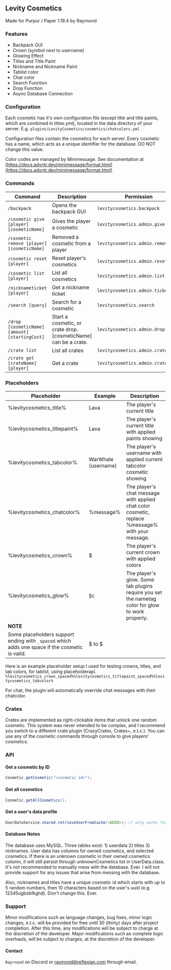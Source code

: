 ## Levity Cosmetics
Made for Purpur / Paper 1.19.4 by Rayrnond

### Features
- Backpack GUI
- Crown (symbol next to username)
- Glowing Effect
- Titles and Title Paint
- Nickname and Nickname Paint
- Tablist color
- Chat color
- Search Function
- Drop Function
- Async Database Connection


### Configuration
Each cosmetic has it's own configuration file (except title and title paints, which are combined in titles.yml), located in the data directory of your server. E.g. `plugins/LevityCosmetics/cosmetics/chatcolors.yml`

Configuration files contain the cosmetics for each server. Every cosmetic has a name, which acts as a unique identifier for the database. DO NOT change this value.

Color codes are managed by Minimessage. See documentation at [https://docs.advntr.dev/minimessage/format.html](https://docs.advntr.dev/minimessage/format.html)



### Commands

| Command                                        | Description                                                     | Permission                         |
|------------------------------------------------|-----------------------------------------------------------------|------------------------------------|
| `/backpack`                                    | Opens the backpack GUI                                          | `levitycosmetics.backpack`         |
| `/cosmetic give [player] [cosmeticName]`       | Gives the player a cosmetic                                     | `levitycosmetics.admin.give`       |
| `/cosmetic remove [player] [cosmeticName]`     | Removed a cosmetic from a player                                | `levitycosmetics.admin.remove`     |
| `/cosmetic reset [player]`                     | Reset player's cosmetics                                        | `levitycosmetics.admin.reset`      |
| `/cosmetic list [player]`                      | List all cosmetics                                              | `levitycosmetics.admin.list`       |
| `/nicknameticket [player]`                     | Get a nickname ticket                                           | `levitycosmetics.admin.ticket`     |
| `/search [query]`                              | Search for a cosmetic                                           | `levitycosmetics.search`           |
| `/drop [cosmeticName] [amount] [startingCost]` | Start a cosmetic, or crate drop. [cosmeticName] can be a crate. | `levitycosmetics.admin.drop`       |
| `/crate list`                                  | List all crates                                                 | `levitycosmetics.admin.crate.list` |
| `/crate get [crateName] [player]`              | Get a crate                                                     | `levitycosmetics.admin.crate.get`  |

### Placeholders

| Placeholder                                                                                    | Example                         | Description                                                                                      |
|------------------------------------------------------------------------------------------------|---------------------------------|--------------------------------------------------------------------------------------------------|
| %levitycosmetics_title%                                                                        | Lava                            | The player's current title                                                                       |
| %levitycosmetics_titlepaint%                                                                   | Lava                            | The player's current title with applied paints showing                                           |
| %levitycosmetics_tabcolor%                                                                     | WarWhale (username)             | The player's username with applied current tabcolor cosmetic showing                             |
| %levitycosmetics_chatcolor%                                                                    | %message%                       | The player's chat message with applied chat color cosmetic, replace %message% with your message. |
| %levitycosmetics_crown%                                                                        | $                               | The player's current crown with applied colors                                                   |
| %levitycosmetics_glow%                                                                         | §c                              | The player's glow. Some tab plugins require you set the nametag color for glow to work properly. |
| **NOTE**                                                                                       |                                 |                                                                                                  |
| Some placeholders support ending with `_spaced` which adds one space if the cosmetic is valid. | $<playername> to $ <playername> |                                                                                                  |

Here is an example placeholder setup I used for testing crowns, titles, and tab colors, for tablist, using placeholderapi.
`%levitycosmetics_crown_spaced%%levitycosmetics_titlepaint_spaced%%levitycosmetics_tabcolor%`

For chat, the plugin will automatically override chat messages with their chatcolor.

### Crates

Crates are implemented as right-clickable items that unlock one random cosmetic. This system was never intended to be complex, and I recommend you switch to a different crate plugin (CrazyCrates, Crates+, e.t.c.). You can use any of the cosmetic commands through console to give players' cosmetics.

### API

#### Get a cosmetic by ID
```java
Cosmetic.getCosmetic("<cosmetic id>");
```

#### Get all cosmetics
```java
Cosmetic.getAllCosmetics();
```

#### Get a user's data profile
```java
UserDataService.shared.retrieveUserFromCache(<UUID>); // only works for players online, save using shared instance of UserDataService
```

#### Database Notes

The database uses MySQL. Three tables exist: 1) userdata 2) titles 3) nicknames. User data has columns for owned cosmetics, and selected cosmetics. If there is an unknown cosmetic in their owned cosmetics column, it will still persist through unknownCosmetics list in UserData.class. 
It's not recommended to manually mess with the database. Ever. I will not provide support for any issues that arise from messing with the database.

Also, nicknames and titles have a unique cosmetic id which starts with up to 5 random numbers, then 10 characters based on the user's uuid (e.g. 12345ugbsbfkghd). Don't change this. Ever.

### Support

Minor modifications such as language changes, bug fixes, minor logic changes, e.t.c. will be provided for free until 30 (thirty) days after project completion. After this time, any modifications will be subject to charge at the discretion of the developer. Major modifications such as complete logic overhauls, will be subject to charges, at the discretion of the developer.

#### Contact  
`Rayrnond` on Discord or raymond@reflexian.com through email.